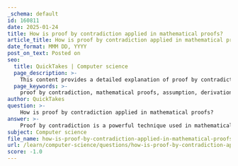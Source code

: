 ```yaml
---
_schema: default
id: 160811
date: 2025-01-24
title: How is proof by contradiction applied in mathematical proofs?
article_title: How is proof by contradiction applied in mathematical proofs?
date_format: MMM DD, YYYY
post_on_text: Posted on
seo:
  title: QuickTakes | Computer science
  page_description: >-
    This content provides a detailed explanation of proof by contradiction in mathematical proofs, outlining its structure, characteristics, and applications, with an example demonstrating its use in proving the irrationality of sqrt(2).
  page_keywords: >-
    proof by contradiction, mathematical proofs, assumption, derivation, logical consequences, contradiction, irrationality, sqrt(2), direct proof, non-constructive proof, number theory, geometry, analysis, negation
author: QuickTakes
question: >-
    How is proof by contradiction applied in mathematical proofs?
answer: >-
    Proof by contradiction is a powerful technique used in mathematical proofs to establish the truth of a statement by demonstrating that assuming the statement is false leads to a contradiction. Here’s a detailed explanation of how it is applied:\n\n### Definition\nProof by contradiction involves the following steps:\n1. **Assumption**: Assume that the statement you want to prove is false. If you want to prove a statement $ P $, you assume $ \neg P $ (not $ P $).\n2. **Derivation**: From this assumption, you derive logical consequences.\n3. **Contradiction**: Show that these consequences lead to a contradiction, meaning that they cannot all be true at the same time.\n\n### Structure\nThe structure of a proof by contradiction can be summarized as follows:\n- Assume $ P $ is false (i.e., $ \neg P $).\n- Derive a statement $ Q $ that logically follows from $ \neg P $.\n- Show that $ Q $ leads to a contradiction, which can be expressed as $ Q \land \neg Q $.\n- Conclude that since assuming $ \neg P $ leads to a contradiction, $ P $ must be true.\n\n### Example: Proving that $ \sqrt{2} $ is Irrational\nA classic example of proof by contradiction is the proof that $ \sqrt{2} $ is not a rational number. Here’s how it works:\n\n1. **Assumption**: Assume $ \sqrt{2} $ is rational. This means it can be expressed as a fraction $ \frac{a}{b} $, where $ a $ and $ b $ are integers with no common factors (i.e., the fraction is in simplest form).\n2. **Derivation**: From this assumption, we can square both sides to get:\n   $$\n   2 = \frac{a^2}{b^2} \implies a^2 = 2b^2.\n   $$\n   This implies that $ a^2 $ is even, and therefore $ a $ must also be even (since the square of an odd number is odd).\n3. **Contradiction**: If $ a $ is even, we can write $ a = 2k $ for some integer $ k $. Substituting this back gives:\n   $$\n   (2k)^2 = 2b^2 \implies 4k^2 = 2b^2 \implies b^2 = 2k^2.\n   $$\n   This implies that $ b^2 $ is also even, and hence $ b $ must be even as well. Now both $ a $ and $ b $ are even, which contradicts our original assumption that $ \frac{a}{b} $ is in simplest form (having no common factors).\n4. **Conclusion**: Since assuming $ \sqrt{2} $ is rational leads to a contradiction, we conclude that $ \sqrt{2} $ is irrational.\n\n### Characteristics\n- **Non-constructive**: Proofs by contradiction are often non-constructive, meaning they do not provide a direct example or method to construct the object or solution being proven.\n- **Comparison with Direct Proof**: In contrast, direct proofs constructively demonstrate the truth of a statement by providing a clear logical path from premises to conclusion.\n\n### Applications\nProof by contradiction is widely used in various areas of mathematics, including number theory, geometry, and analysis, especially when direct proofs are challenging or impossible to formulate.\n\nIn summary, proof by contradiction is a fundamental method in mathematics that allows us to establish the truth of statements by showing that their negation leads to an impossible situation.
subject: Computer science
file_name: how-is-proof-by-contradiction-applied-in-mathematical-proofs.md
url: /learn/computer-science/questions/how-is-proof-by-contradiction-applied-in-mathematical-proofs
score: -1.0
---
```


&nbsp;
